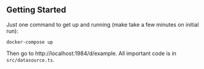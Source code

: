 ## Getting Started

Just one command to get up and running (make take a few minutes on initial run):

```
docker-compose up
```

Then go to http://localhost:1984/d/example. All important code is in `src/datasource.ts`.
